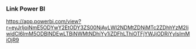 ### Link Power BI
https://app.powerbi.com/view?r=eyJrIjoiNmE5ODYwY2EtODY3ZS00NjAyLWI2NDMtZDNjMTc2ZDhhYzM2IiwidCI6ImM5ODBlNDEwLTBiNWMtNDhiYy1iZDFhLThiOTFjYWJjODRiYyIsImMiOjR9
